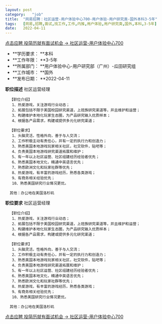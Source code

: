 ```yaml
---
layout:	post
category:	"job"
title:	"网易招聘：社区运营-用户体验中心700-用户体验-用户研究类-国外本科3-5年"
tags:	[网易,招聘,面试,找工作,工作,内推,用户体验,用户研究类,国外,本科,3-5年]
date:	2022-04-11
---
```


[点击应聘 投简历就有面试机会 -> 社区运营-用户体验中心700](http://mobile.bole.netease.com/bole/boleDetail?id=36748&employeeId=346f03c3cda5f04c&key=all)



- **学历要求： **本科
- **工作年限： **3-5年
- **所属部门： **用户体验中心-用户研究部（广州）-瓜田研究组
- **工作城市： **国外
- **发布日期： **2022-04-11



**职位描述**
 社区运营经理

      【职位介绍】
       1、热爱游戏，关注游戏行业动态；
       2、拓展包括不限于美国校园研究渠道，上班族研究渠道等，并且维护和运营；
       3、构建维护本地化玩家生态圈，为产品研究输入优质样本；
       4、根据各产品需求，构建或提供多元化研究渠道；

      【职位要求】
       1、头脑灵活，性格外向，善于与人交流；
       2、工作积极主动有责任心，并有一定的执行力和创造力；
       3、熟悉美国本地游戏玩家相关社区，社交软件，贴吧等；
       4、负责美国本地游戏研究渠道拓展和维护；
       5、有一年以上社区运营、社区组建经历经验者优先；
       6、熟悉美国本地文化，精通中英语言优先；
       7、熟悉欧洲文化和玩家社群等优先；
       8、热爱游戏，有丰富的游戏经历，熟悉各类游戏；
       9、有商务相关经验优先；
       10、熟悉美国研究行业情况更优。
       
      其他：办公地在美国洛杉矶



**职位要求**
 社区运营经理

      【职位介绍】
       1、热爱游戏，关注游戏行业动态；
       2、拓展包括不限于美国校园研究渠道，上班族研究渠道等，并且维护和运营；
       3、构建维护本地化玩家生态圈，为产品研究输入优质样本；
       4、根据各产品需求，构建或提供多元化研究渠道；

      【职位要求】
       1、头脑灵活，性格外向，善于与人交流；
       2、工作积极主动有责任心，并有一定的执行力和创造力；
       3、熟悉美国本地游戏玩家相关社区，社交软件，贴吧等；
       4、负责美国本地游戏研究渠道拓展和维护；
       5、有一年以上社区运营、社区组建经历经验者优先；
       6、熟悉美国本地文化，精通中英语言优先；
       7、熟悉欧洲文化和玩家社群等优先；
       8、热爱游戏，有丰富的游戏经历，熟悉各类游戏；
       9、有商务相关经验优先；
       10、熟悉美国研究行业情况更优。
       
      其他：办公地在美国洛杉矶



[点击应聘 投简历就有面试机会 -> 社区运营-用户体验中心700](http://mobile.bole.netease.com/bole/boleDetail?id=36748&employeeId=346f03c3cda5f04c&key=all)